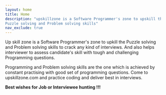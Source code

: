 ```yaml
---
layout: home
title: Home
description: "upskillzone is a Software Programmer's zone to upskill the
Puzzle solving and Problem solving skills"
nav_exclude: true
---
```


Up skill zone is a Software Programmer's zone to upkill the Puzzle solving
and Problem solving skills to crack any kind of interviews. And also helps
interviewer to assess candidate's skill with tough and challenging Programming 
questions.

Programming and Problem solving skills are the one which is achieved by
constant practising with good set of programming questions. Come to
upskillzone.com and practice coding and deliver best in interviews.

**Best wishes for Job or Interviewee hunting !!!**
